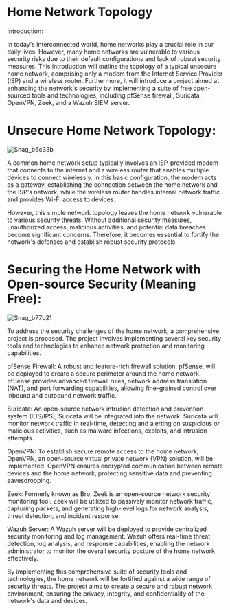 # Home Network Topology 
Introduction:

In today's interconnected world, home networks play a crucial role in our daily lives. However, many home networks are vulnerable to various security risks due to their default configurations and lack of robust security measures. This introduction will outline the topology of a typical unsecure home network, comprising only a modem from the Internet Service Provider (ISP) and a wireless router. Furthermore, it will introduce a project aimed at enhancing the network's security by implementing a suite of free open-sourced tools and technologies, including pfSense firewall, Suricata, OpenVPN, Zeek, and a Wazuh SIEM server.

# Unsecure Home Network Topology:

![Snag_b6c33b](https://github.com/HPastoral/HomeNet1/assets/135756003/64041d66-13f3-4000-91ef-a0337aa6e8fd)

A common home network setup typically involves an ISP-provided modem that connects to the internet and a wireless router that enables multiple devices to connect wirelessly. In this basic configuration, the modem acts as a gateway, establishing the connection between the home network and the ISP's network, while the wireless router handles internal network traffic and provides Wi-Fi access to devices.

However, this simple network topology leaves the home network vulnerable to various security threats. Without additional security measures, unauthorized access, malicious activities, and potential data breaches become significant concerns. Therefore, it becomes essential to fortify the network's defenses and establish robust security protocols.

# Securing the Home Network with Open-source Security (Meaning Free):


![Snag_b77b21](https://github.com/HPastoral/HomeNet1/assets/135756003/b9466720-82b5-4b03-abc3-3047f28bc185)


To address the security challenges of the home network, a comprehensive project is proposed. The project involves implementing several key security tools and technologies to enhance network protection and monitoring capabilities.

pfSense Firewall: A robust and feature-rich firewall solution, pfSense, will be deployed to create a secure perimeter around the home network. pfSense provides advanced firewall rules, network address translation (NAT), and port forwarding capabilities, allowing fine-grained control over inbound and outbound network traffic.

Suricata: An open-source network intrusion detection and prevention system (IDS/IPS), Suricata will be integrated into the network. Suricata will monitor network traffic in real-time, detecting and alerting on suspicious or malicious activities, such as malware infections, exploits, and intrusion attempts.

OpenVPN: To establish secure remote access to the home network, OpenVPN, an open-source virtual private network (VPN) solution, will be implemented. OpenVPN ensures encrypted communication between remote devices and the home network, protecting sensitive data and preventing eavesdropping.

Zeek: Formerly known as Bro, Zeek is an open-source network security monitoring tool. Zeek will be utilized to passively monitor network traffic, capturing packets, and generating high-level logs for network analysis, threat detection, and incident response.

Wazuh Server: A Wazuh server will be deployed to provide centralized security monitoring and log management. Wazuh offers real-time threat detection, log analysis, and response capabilities, enabling the network administrator to monitor the overall security posture of the home network effectively.

By implementing this comprehensive suite of security tools and technologies, the home network will be fortified against a wide range of security threats. The project aims to create a secure and robust network environment, ensuring the privacy, integrity, and confidentiality of the network's data and devices.

